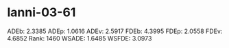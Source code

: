 # lanni-03-61

ADEb: 2.3385
ADEp: 1.0616
ADEv: 2.5917
FDEb: 4.3995
FDEp: 2.0558
FDEv: 4.6852
Rank: 1460
WSADE: 1.6485
WSFDE: 3.0973